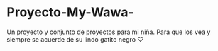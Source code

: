 # Proyecto-My-Wawa-
Un proyecto y conjunto de proyectos para mi niña. Para que los vea y siempre se acuerde de su lindo gatito negro ♡

